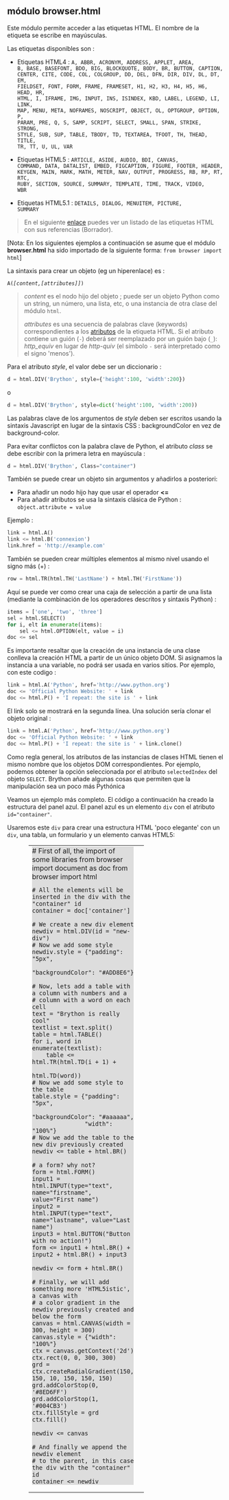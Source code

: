 módulo **browser.html**
-----------------------

Este módulo permite acceder a las etiquetas HTML. El nombre de la etiqueta se escribe en mayúsculas. 

Las etiquetas disponibles son :

- Etiquetas HTML4 : <code>A, ABBR, ACRONYM, ADDRESS, APPLET, AREA, B, BASE, 
BASEFONT, BDO, BIG, BLOCKQUOTE, BODY, BR, BUTTON, 
CAPTION, CENTER, CITE, CODE, COL, COLGROUP, DD, 
DEL, DFN, DIR, DIV, DL, DT, EM, FIELDSET, FONT, 
FORM, FRAME, FRAMESET, H1, H2, H3, H4, H5, H6, 
HEAD, HR, HTML, I, IFRAME, IMG, INPUT, INS, 
ISINDEX, KBD, LABEL, LEGEND, LI, LINK, MAP, MENU, 
META, NOFRAMES, NOSCRIPT, OBJECT, OL, OPTGROUP, 
OPTION, P, PARAM, PRE, Q, S, SAMP, SCRIPT, SELECT, 
SMALL, SPAN, STRIKE, STRONG, STYLE, SUB, SUP, 
TABLE, TBODY, TD, TEXTAREA, TFOOT, TH, THEAD, 
TITLE, TR, TT, U, UL, VAR</code>

- Etiquetas HTML5 : <code>ARTICLE, ASIDE, AUDIO, BDI, CANVAS, 
COMMAND, DATA, DATALIST, EMBED, FIGCAPTION, 
FIGURE, FOOTER, HEADER, KEYGEN, MAIN, MARK, 
MATH, METER, NAV, OUTPUT, PROGRESS, RB, 
RP, RT, RTC, RUBY, SECTION, SOURCE, 
SUMMARY, TEMPLATE, TIME, TRACK, VIDEO, 
WBR</code>
                      
- Etiquetas HTML5.1 : <code>DETAILS, DIALOG, MENUITEM, PICTURE, SUMMARY</code>                      

> En el siguiente [enlace](https://w3c.github.io/elements-of-html/) puedes ver un listado de las etiquetas HTML con sus referencias (Borrador).

[Nota: En los siguientes ejemplos a continuación se asume que el módulo **browser.html** ha sido importado de la siguiente forma: `from browser import html`]

La sintaxis para crear un objeto (eg un hiperenlace) es :

<code>A(*[content,[attributes]]*)</code>

> _content_ es el nodo hijo del objeto ; puede ser un objeto Python como un string, 
> un número, una lista, etc, o una instancia de otra clase del módulo `html`.
>
> _attributes_ es una secuencia de palabras clave (keywords) correspondientes a los
>  [atributos](http://www.w3.org/TR/html5-author/index.html#attributes-1) de la etiqueta HTML. 
> Si el atributo contiene un guión (`-`) deberá ser reemplazado por un guión bajo (`_`): _http\_equiv_ 
> en lugar de _http-quiv_ (el símbolo `-` será interpretado como el signo 'menos').

Para el atributo _style_, el valor debe ser un diccionario :

```python
d = html.DIV('Brython', style={'height':100, 'width':200})
```

o

```python
d = html.DIV('Brython', style=dict('height':100, 'width':200))
```

Las palabras clave de los argumentos de _style_ deben ser escritos usando la sintaxis Javascript
en lugar de la sintaxis CSS : backgroundColor en vez de background-color.

Para evitar conflictos con la palabra clave de Python, el atributo _class_ se debe escribir con la primera letra en mayúscula :

```python
d = html.DIV('Brython', Class="container")
```

También se puede crear un objeto sin argumentos y añadirlos a posteriori:

- Para añadir un nodo hijo hay que usar el operador **<=**
- Para añadir atributos se usa la sintaxis clásica de Python : `object.attribute = value`

Ejemplo :

```python
link = html.A()
link <= html.B('connexion')
link.href = 'http://example.com'
```

También se pueden crear múltiples elementos al mismo nivel usando el signo más (+) :

```python
row = html.TR(html.TH('LastName') + html.TH('FirstName'))
```

Aquí se puede ver como crear una caja de selección a partir de una lista (mediante la combinación de los operadores descritos y sintaxis Python) :

```python
items = ['one', 'two', 'three']
sel = html.SELECT()
for i, elt in enumerate(items):
    sel <= html.OPTION(elt, value = i)
doc <= sel
```

Es importante resaltar que la creación de una instancia de una clase conlleva la creación HTML a partir de un único objeto DOM. Si asignamos la instancia a una variable, no podrá ser usada en varios sitios. Por ejemplo, con este codigo :

```python
link = html.A('Python', href='http://www.python.org')
doc <= 'Official Python Website: ' + link
doc <= html.P() + 'I repeat: the site is ' + link
```

El link solo se mostrará en la segunda línea. Una solución sería clonar el objeto original :

```python
link = html.A('Python', href='http://www.python.org')
doc <= 'Official Python Website: ' + link
doc <= html.P() + 'I repeat: the site is ' + link.clone()
```

Como regla general, los atributos de las instancias de clases HTML tienen el mismo nombre que los objetos DOM correspondientes. Por ejemplo, podemos obtener la opción seleccionada por el atributo `selectedIndex` del objeto `SELECT`. Brython añade algunas cosas que permiten que la manipulación sea un poco más Pythónica

Veamos un ejemplo más completo. El código a continuación ha creado la estructura del panel azul. El panel azul es un elemento `div` con el atributo `id="container"`.

Usaremos este `div` para crear una estructura HTML 'poco elegante' con un `div`, una tabla, un formulario y un elemento canvas HTML5:

<div style="padding-left:50px;">
<table cellpadding=10>
<tr>
<td style="width:100px;">
<div id="html-doc" style="background-color:#dddddd;">
    # First of all, the import of some libraries
    from browser import document as doc
    from browser import html
    
    # All the elements will be inserted in the div with the "container" id
    container = doc['container']
    
    # We create a new div element
    newdiv = html.DIV(id = "new-div")
    # Now we add some style
    newdiv.style = {"padding": "5px", 
                   "backgroundColor": "#ADD8E6"}
    
    # Now, lets add a table with a column with numbers and a
    # column with a word on each cell
    text = "Brython is really cool"
    textlist = text.split()
    table = html.TABLE()
    for i, word in enumerate(textlist):
        table <= html.TR(html.TD(i + 1) + 
                         html.TD(word))
    # Now we add some style to the table
    table.style = {"padding": "5px", 
                   "backgroundColor": "#aaaaaa",
                   "width": "100%"}
    # Now we add the table to the new div previously created
    newdiv <= table + html.BR()
    
    # a form? why not?
    form = html.FORM()
    input1 = html.INPUT(type="text", name="firstname", value="First name")
    input2 = html.INPUT(type="text", name="lastname", value="Last name")
    input3 = html.BUTTON("Button with no action!")
    form <= input1 + html.BR() + input2 + html.BR() + input3
    
    newdiv <= form + html.BR()
    
    # Finally, we will add something more 'HTML5istic', a canvas with
    # a color gradient in the newdiv previously created and below the form
    canvas = html.CANVAS(width = 300, height = 300)
    canvas.style = {"width": "100%"}
    ctx = canvas.getContext('2d')
    ctx.rect(0, 0, 300, 300)
    grd = ctx.createRadialGradient(150, 150, 10, 150, 150, 150)
    grd.addColorStop(0, '#8ED6FF')
    grd.addColorStop(1, '#004CB3')
    ctx.fillStyle = grd
    ctx.fill()
    
    newdiv <= canvas
    
    # And finally we append the newdiv element
    # to the parent, in this case the div with the "container" id
    container <= newdiv
    
</div>
</td>
<td>
<div id="container"></div>
</td>
</tr>
</table>
</div>

<script type="text/python">
exec(doc["html-doc"].text)
</script>
